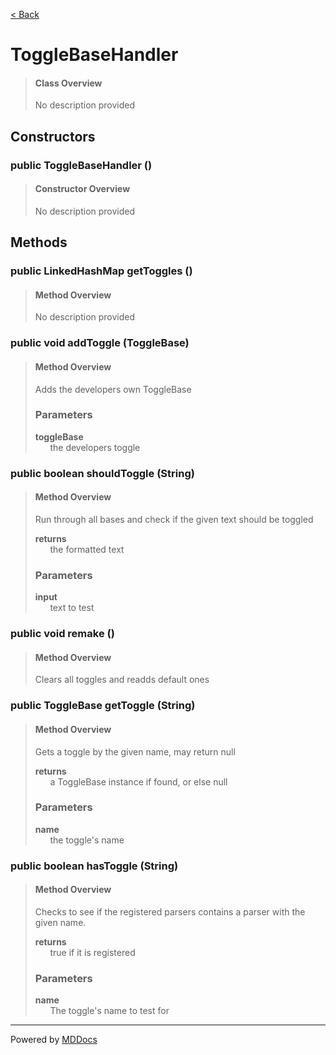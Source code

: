 [< Back](README.md)
# ToggleBaseHandler #
>#### Class Overview ####
>No description provided
## Constructors ##
### public ToggleBaseHandler () ###
>#### Constructor Overview ####
>No description provided
>
## Methods ##
### public LinkedHashMap getToggles () ###
>#### Method Overview ####
>No description provided
>
### public void addToggle (ToggleBase) ###
>#### Method Overview ####
>Adds the developers own ToggleBase
>
>### Parameters ###
>**toggleBase**<br />
>&nbsp;&nbsp;&nbsp;&nbsp;&nbsp;&nbsp;the developers toggle
>
### public boolean shouldToggle (String) ###
>#### Method Overview ####
>Run through all bases and check if the
      given text should be toggled
>
>**returns**<br />
>&nbsp;&nbsp;&nbsp;&nbsp;&nbsp;&nbsp;the formatted text
>
>### Parameters ###
>**input**<br />
>&nbsp;&nbsp;&nbsp;&nbsp;&nbsp;&nbsp;text to test
>
### public void remake () ###
>#### Method Overview ####
>Clears all toggles and readds default ones
>
### public ToggleBase getToggle (String) ###
>#### Method Overview ####
>Gets a toggle by the given name, may return null
>
>**returns**<br />
>&nbsp;&nbsp;&nbsp;&nbsp;&nbsp;&nbsp;a ToggleBase instance if found, or else null
>
>### Parameters ###
>**name**<br />
>&nbsp;&nbsp;&nbsp;&nbsp;&nbsp;&nbsp;the toggle's name
>
### public boolean hasToggle (String) ###
>#### Method Overview ####
>Checks to see if the registered parsers contains a parser
      with the given name.
>
>**returns**<br />
>&nbsp;&nbsp;&nbsp;&nbsp;&nbsp;&nbsp;true if it is registered
>
>### Parameters ###
>**name**<br />
>&nbsp;&nbsp;&nbsp;&nbsp;&nbsp;&nbsp;The toggle's name to test for
>

---
Powered by [MDDocs](https://github.com/VRCube/MDDocs)